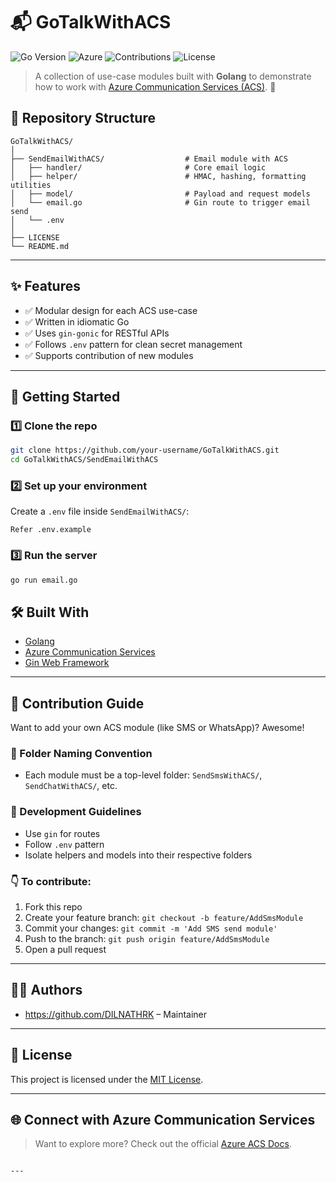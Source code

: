 # 📬 GoTalkWithACS

![Go Version](https://img.shields.io/badge/go-1.20+-blue)
![Azure](https://img.shields.io/badge/azure-communication_services-blueviolet)
![Contributions](https://img.shields.io/badge/contributions-welcome-brightgreen)
![License](https://img.shields.io/badge/license-MIT-yellow)

> A collection of use-case modules built with **Golang** to demonstrate how to work with [Azure Communication Services (ACS)](https://learn.microsoft.com/en-us/azure/communication-services/). 🚀

## 📁 Repository Structure

```
GoTalkWithACS/
│
├── SendEmailWithACS/                  # Email module with ACS
│   ├── handler/                       # Core email logic
│   ├── helper/                        # HMAC, hashing, formatting utilities
│   ├── model/                         # Payload and request models
│   └── email.go                       # Gin route to trigger email send
│   └── .env   
│
├── LICENSE
└── README.md
```

---

## ✨ Features

- ✅ Modular design for each ACS use-case
- ✅ Written in idiomatic Go
- ✅ Uses `gin-gonic` for RESTful APIs
- ✅ Follows `.env` pattern for clean secret management
- ✅ Supports contribution of new modules

---

## 🚀 Getting Started

### 1️⃣ Clone the repo

```bash
git clone https://github.com/your-username/GoTalkWithACS.git
cd GoTalkWithACS/SendEmailWithACS
```

### 2️⃣ Set up your environment

Create a `.env` file inside `SendEmailWithACS/`:

```env
Refer .env.example
```

### 3️⃣ Run the server

```bash
go run email.go
```

## 🛠️ Built With

- [Golang](https://golang.org/)
- [Azure Communication Services](https://azure.microsoft.com/en-us/products/communication-services/)
- [Gin Web Framework](https://github.com/gin-gonic/gin)

---

## 🤝 Contribution Guide

Want to add your own ACS module (like SMS or WhatsApp)? Awesome!

### 📂 Folder Naming Convention

- Each module must be a top-level folder: `SendSmsWithACS/`, `SendChatWithACS/`, etc.

### 🔧 Development Guidelines

- Use `gin` for routes
- Follow `.env` pattern
- Isolate helpers and models into their respective folders

### 👇 To contribute:

1. Fork this repo
2. Create your feature branch: `git checkout -b feature/AddSmsModule`
3. Commit your changes: `git commit -m 'Add SMS send module'`
4. Push to the branch: `git push origin feature/AddSmsModule`
5. Open a pull request

---

## 👨‍💻 Authors

- https://github.com/DILNATHRK – Maintainer

---

## 📄 License

This project is licensed under the [MIT License](LICENSE).

---

## 🌐 Connect with Azure Communication Services

>  Want to explore more? Check out the official [Azure ACS Docs](https://learn.microsoft.com/en-us/azure/communication-services/).

```

---

